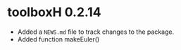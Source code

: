 # toolboxH 0.2.14

* Added a `NEWS.md` file to track changes to the package.
* Added function makeEuler()
